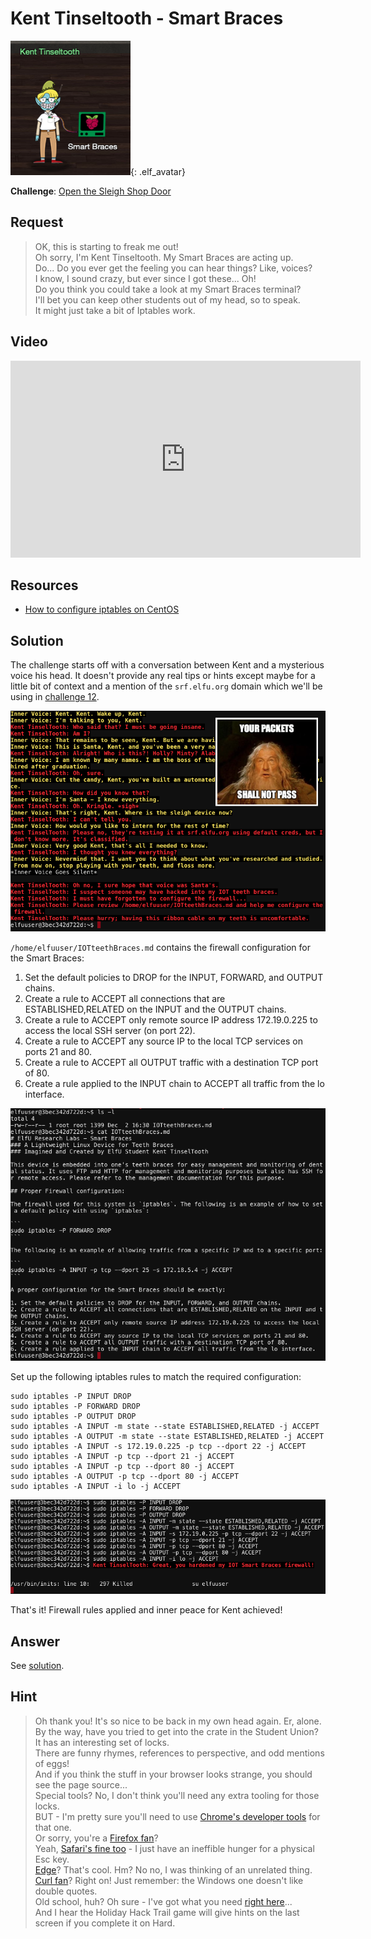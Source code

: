 # Kent Tinseltooth - Smart Braces
![Kent Tinseltooth](../img/hints/h11/kent_tinseltooth.png){: .elf_avatar}

**Challenge**: [Open the Sleigh Shop Door](../challenges/c11.md)

## Request
> OK, this is starting to freak me out!  
> Oh sorry, I'm Kent Tinseltooth. My Smart Braces are acting up.  
> Do... Do you ever get the feeling you can hear things? Like, voices?  
> I know, I sound crazy, but ever since I got these... Oh!  
> Do you think you could take a look at my Smart Braces terminal?  
> I'll bet you can keep other students out of my head, so to speak.  
> It might just take a bit of Iptables work.

## Video
<div class="video-wrapper">
<iframe width="560" height="315" src="https://www.youtube.com/embed/0hpKaJUhUMg" frameborder="0" allow="accelerometer; autoplay; encrypted-media; gyroscope; picture-in-picture" allowfullscreen></iframe>
</div>

## Resources
- [How to configure iptables on CentOS](https://upcloud.com/community/tutorials/configure-iptables-centos/)

## Solution
The challenge starts off with a conversation between Kent and a mysterious voice his head. It doesn't provide any real tips or hints except maybe for a little bit of context and a mention of the `srf.elfu.org` domain which we'll be using in [challenge 12](../challenges/c12.md).

![Conversation](../img/hints/h11/h11_terminal1_nopass.png)

`/home/elfuuser/IOTteethBraces.md` contains the firewall configuration for the Smart Braces:

1. Set the default policies to DROP for the INPUT, FORWARD, and OUTPUT chains.
2. Create a rule to ACCEPT all connections that are ESTABLISHED,RELATED on the INPUT and the OUTPUT chains.
3. Create a rule to ACCEPT only remote source IP address 172.19.0.225 to access the local SSH server (on port 22).
4. Create a rule to ACCEPT any source IP to the local TCP services on ports 21 and 80.
5. Create a rule to ACCEPT all OUTPUT traffic with a destination TCP port of 80.
6. Create a rule applied to the INPUT chain to ACCEPT all traffic from the lo interface.

![Iptables Configuration](../img/hints/h11/h11_terminal2.png)

Set up the following iptables rules to match the required configuration:

```shell
sudo iptables -P INPUT DROP
sudo iptables -P FORWARD DROP
sudo iptables -P OUTPUT DROP
sudo iptables -A INPUT -m state --state ESTABLISHED,RELATED -j ACCEPT
sudo iptables -A OUTPUT -m state --state ESTABLISHED,RELATED -j ACCEPT
sudo iptables -A INPUT -s 172.19.0.225 -p tcp --dport 22 -j ACCEPT
sudo iptables -A INPUT -p tcp --dport 21 -j ACCEPT
sudo iptables -A INPUT -p tcp --dport 80 -j ACCEPT
sudo iptables -A OUTPUT -p tcp --dport 80 -j ACCEPT
sudo iptables -A INPUT -i lo -j ACCEPT
```

![Configuration Successful](../img/hints/h11/h11_terminal3.png)

That's it! Firewall rules applied and inner peace for Kent achieved!

## Answer
See [solution](#solution).

## Hint
> Oh thank you! It's so nice to be back in my own head again. Er, alone.  
> By the way, have you tried to get into the crate in the Student Union? It has an interesting set of locks.  
> There are funny rhymes, references to perspective, and odd mentions of eggs!  
> And if you think the stuff in your browser looks strange, you should see the page source...  
> Special tools? No, I don't think you'll need any extra tooling for those locks.  
> BUT - I'm pretty sure you'll need to use [Chrome's developer tools](https://developers.google.com/web/tools/chrome-devtools) for that one.  
> Or sorry, you're a [Firefox fan](https://developer.mozilla.org/en-US/docs/Tools)?  
> Yeah, [Safari's fine too](https://developer.apple.com/safari/tools/) - I just have an ineffible hunger for a physical Esc key.  
> [Edge](https://docs.microsoft.com/en-us/microsoft-edge/devtools-guide/console)? That's cool. Hm? No no, I was thinking of an unrelated thing.  
> [Curl fan](https://curl.haxx.se/docs/manpage.html)? Right on! Just remember: the Windows one doesn't like double quotes.  
> Old school, huh? Oh sure - I've got what you need [right here](https://xkcd.com/325/)...  
> And I hear the Holiday Hack Trail game will give hints on the last screen if you complete it on Hard.  
